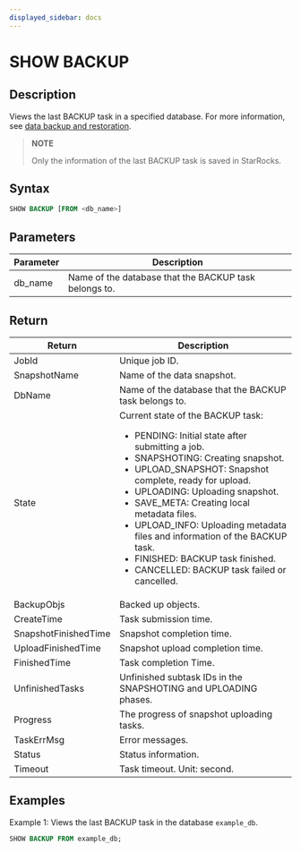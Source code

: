 ```yaml
---
displayed_sidebar: docs
---
```


# SHOW BACKUP

## Description

Views the last BACKUP task in a specified database. For more information, see [data backup and restoration](../../../administration/Backup_and_restore.md).

> **NOTE**
>
> Only the information of the last BACKUP task is saved in StarRocks.

## Syntax

```SQL
SHOW BACKUP [FROM <db_name>]
```

## Parameters

| **Parameter** | **Description**                                       |
| ------------- | ----------------------------------------------------- |
| db_name       | Name of the database that the BACKUP task belongs to. |

## Return

| **Return**           | **Description**                                              |
| -------------------- | ------------------------------------------------------------ |
| JobId                | Unique job ID.                                               |
| SnapshotName         | Name of the data snapshot.                                   |
| DbName               | Name of the database that the BACKUP task belongs to.        |
| State                | Current state of the BACKUP task:<ul><li>PENDING: Initial state after submitting a job.</li><li>SNAPSHOTING: Creating snapshot.</li><li>UPLOAD_SNAPSHOT: Snapshot complete, ready for upload.</li><li>UPLOADING: Uploading snapshot.</li><li>SAVE_META: Creating local metadata files.</li><li>UPLOAD_INFO: Uploading metadata files and information of the BACKUP task.</li><li>FINISHED: BACKUP task finished.</li><li>CANCELLED: BACKUP task failed or cancelled.</li></ul> |
| BackupObjs           | Backed up objects.                                           |
| CreateTime           | Task submission time.                                        |
| SnapshotFinishedTime | Snapshot completion time.                                    |
| UploadFinishedTime   | Snapshot upload completion time.                             |
| FinishedTime         | Task completion Time.                                        |
| UnfinishedTasks      | Unfinished subtask IDs in the SNAPSHOTING and UPLOADING phases. |
| Progress             | The progress of snapshot uploading tasks.                             |
| TaskErrMsg           | Error messages.                                              |
| Status               | Status information.                                          |
| Timeout              | Task timeout. Unit: second.                                  |

## Examples

Example 1: Views the last BACKUP task in the database `example_db`.

```SQL
SHOW BACKUP FROM example_db;
```
